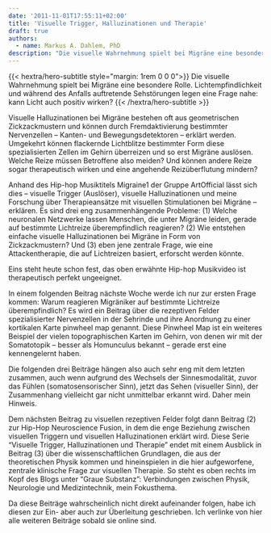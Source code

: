 ```yaml
---
date: '2011-11-01T17:55:11+02:00'
title: 'Visuelle Trigger, Halluzinationen und Therapie'
draft: true
authors:
  - name: Markus A. Dahlem, PhD
description: "Die visuelle Wahrnehmung spielt bei Migräne eine besondere Rolle. Lichtempfindlichkeit und während des Anfalls auftretende Sehstörungen legen eine Frage nahe: kann Licht auch positiv wirken?"
---
```






<div class="hx-mb-12">
{{< hextra/hero-subtitle style="margin: 1rem 0 0 0">}}
Die visuelle Wahrnehmung spielt bei Migräne eine besondere Rolle. Lichtempfindlichkeit und während des Anfalls auftretende Sehstörungen legen eine Frage nahe: kann Licht auch positiv wirken?    {{< /hextra/hero-subtitle >}}
</div>

Visuelle Halluzinationen bei Migräne bestehen oft aus geometrischen Zickzackmustern und können durch Fremdaktivierung bestimmter Nervenzellen – Kanten- und Bewegungsdetektoren – erklärt werden. Umgekehrt können flackernde Lichtblitze bestimmter Form diese spezialisierten Zellen im Gehirn überreizen und so erst Migräne auslösen. Welche Reize müssen Betroffene also meiden? Und können andere Reize sogar therapeutisch wirken und eine angehende Reizüberflutung mindern?

Anhand des Hip-hop Musiktitels Migraine1 der Gruppe ArtOfficial lässt sich dies – visuelle Trigger (Auslöser), visuelle Halluzinationen und meine Forschung über Therapieansätze mit visuellen Stimulationen bei Migräne – erklären. Es sind drei eng zusammenhängende Probleme: (1) Welche neuronalen Netzwerke lassen Menschen, die unter Migräne leiden, gerade auf bestimmte Lichtreize überempfindlich reagieren? (2) Wie entstehen einfache visuelle Halluzinationen bei Migräne in Form von Zickzackmustern? Und (3) eben jene zentrale Frage, wie eine Attackentherapie, die auf Lichtreizen basiert, erforscht werden könnte.

Eins steht heute schon fest, das oben erwähnte Hip-hop Musikvideo ist therapeutisch perfekt ungeeignet.

In einem folgenden Beitrag nächste Woche werde ich nur zur ersten Frage kommen: Warum reagieren Migräniker auf bestimmte Lichtreize überempfindlich? Es wird ein Beitrag über die rezeptiven Felder spezialisierter Nervenzellen in der Sehrinde und ihre Anordnung zu einer kortikalen Karte pinwheel map genannt. Diese Pinwheel Map ist ein weiteres Beispiel der vielen topographischen Karten im Gehirn, von denen wir mit der Somatotopik – besser als Homunculus bekannt  – gerade erst eine kennengelernt haben.

Die folgenden drei Beiträge hängen also auch sehr eng mit dem letzten zusammen, auch wenn aufgrund des Wechsels der Sinnesmodalität, zuvor das Fühlen (somatosensorischer Sinn), jetzt das Sehen (visueller Sinn), der Zusammenhang vielleicht gar nicht unmittelbar erkannt wird. Daher mein Hinweis.

Dem nächsten Beitrag zu visuellen rezeptiven Felder folgt dann Beitrag (2) zur Hip-Hop Neuroscience Fusion, in dem die enge Beziehung zwischen visuellen Triggern und visuellen Halluzinationen erklärt wird. Diese Serie “Visuelle Trigger, Halluzinationen und Therapie” endet mit einem Ausblick in Beitrag (3) über die wissenschaftlichen Grundlagen, die aus der theoretischen Physik kommen und hineinspielen in die hier aufgeworfene, zentrale klinische Frage zur visuellen Therapie. So steht es oben rechts im Kopf des Blogs unter “Graue Substanz”: Verbindungen zwischen Physik, Neurologie und Medizintechnik, mein Fokusthema.

Da diese Beiträge wahrscheinlich nicht direkt aufeinander folgen, habe ich diesen zur Ein- aber auch zur Überleitung geschrieben. Ich verlinke von hier alle weiteren Beiträge sobald sie online sind.
